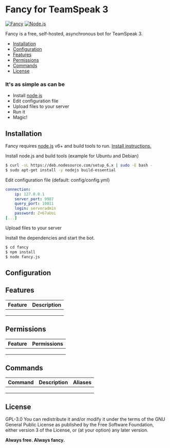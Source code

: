 # Fancy for TeamSpeak 3
[![Fancy](http://i.imgur.com/vjLUqNJ.png)](https://github.com/orkin2913/Fancy) [![Node.js](http://i.imgur.com/J3acu8r.png)](http://nodejs.org)

Fancy is a free, self-hosted, asynchronous bot for TeamSpeak 3.

  - [Installation](#installation)
  - [Configuration](#configuration)
  - [Features](#features)
  - [Permissions](#permissions)
  - [Commands](#commands)
  - [License](#license)

### It's as simple as can be
  - Install [node.js]
  - Edit configuration file
  - Upload files to your server
  - Run it
  - Magic!


## Installation
Fancy requires [node.js] v6+ and build tools to run. [Install instructions.]

Install node.js and build tools (example for Ubuntu and Debian)
```sh
$ curl -sL https://deb.nodesource.com/setup_6.x | sudo -E bash -
$ sudo apt-get install -y nodejs build-essential
```
Edit configuration file (default: config/config.yml)
```yaml
connection:
    ip: 127.0.0.1
    server_port: 9987
    query_port: 10011
    login: serveradmin
    password: Z+67aUoi
[...]
```

Upload files to your server

Install the dependencies and start the bot.

```sh
$ cd fancy
$ npm install
$ node fancy.js
```

## Configuration

## Features
| Feature | Description |
|---------|-------------|
|         |             |
|         |             |
|         |             |

## Permissions
| Feature | Permissions |
|----------|:-----------:|
|          |             |
|          |             |
|          |             |

## Commands
| Command | Description | Aliases |
|---------|:-----------:|--------:|
|         |             |         |
|         |             |         |
|         |             |         |

## License
GPL-3.0
You can redistribute it and/or modify it under the terms of the GNU General Public License as published by the Free Software Foundation, either version 3 of the License, or (at your option) any later version.


**Always free. Always fancy.**


   [node.js]: <http://nodejs.org>
   [Install instructions.]: <https://nodejs.org/en/download/package-manager/>
